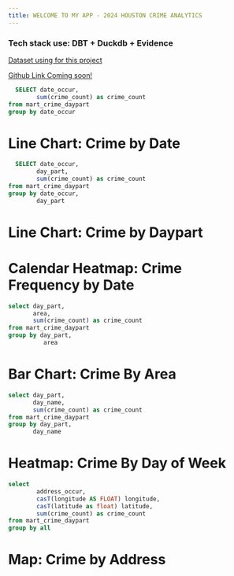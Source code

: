 ```yaml
---
title: WELCOME TO MY APP - 2024 HOUSTON CRIME ANALYTICS
---
```


### Tech stack use: DBT + Duckdb + Evidence
[Dataset using for this project](https://www.houstontx.gov/police/cs/xls/NIBRSPublicView2024.xls)

[Github Link Coming soon!](https://github.com/Hieutrinh1505/dbt-duckdb-evidence)




```sql crime_byDate
  SELECT date_occur,
        sum(crime_count) as crime_count
from mart_crime_daypart
group by date_occur
```

# Line Chart: Crime by Date

<LineChart data={crime_byDate} 
x=date_occur 
y=crime_count
/>

```sql crime_byDaypart
  SELECT date_occur,
        day_part,
        sum(crime_count) as crime_count
from mart_crime_daypart
group by date_occur, 
        day_part
```
# Line Chart: Crime by Daypart
<LineChart data={crime_byDaypart} 
x=date_occur 
y=crime_count
series=day_part
/>


# Calendar Heatmap: Crime Frequency by Date
<!-- <Dropdown 
    data={$crime_byDaypart} 
    name=daypart 
    value=day_part 
    title="Select a Daypart" 
/> -->

<CalendarHeatmap 
    data={crime_byDaypart}
    date=date_occur
    value=crime_count
    title="Calendar Map"
    subtitle="Daily Crime Incident"
/>

```sql crime_area
select day_part,
       area,
       sum(crime_count) as crime_count
from mart_crime_daypart
group by day_part,
          area
```
# Bar Chart: Crime By Area
<BarChart 
    data={crime_area}
    x=area
    y=crime_count
    series=day_part
    swapXY=true
/>

```sql crime_dayofweek
select day_part,
       day_name,
       sum(crime_count) as crime_count
from mart_crime_daypart
group by day_part,
       day_name
```
# Heatmap: Crime By Day of Week
<Heatmap 
    data={crime_dayofweek} 
    x=day_name 
    y=day_part 
    value=crime_count 
    valueFmt=num0 
/>

<!-- -- ```sql crime_type
-- select distinct crime_description
-- from mart_crime_daypart
-- ``` -->

<!-- <Dropdown
    data={crime_type} 
    name=Crime_Type
    value=crime_description
    multiple=true
    title='Select a Crime Type'
    selectAllByDefault=true
/> -->

<!-- -- ```sql crime_filtered_type
-- select date_occur,
--        crime_description,
--        sum(crime_count) as crime_count
-- from mart_crime_daypart
-- where crime_description in '${inputs.Crime_Type.value}'
-- group by ALL
-- ```

-- # Line Chart: Crime by Type
-- <LineChart 
--     data={crime_filtered_type}
--     x=date_occur
--     y=crime_count 
--     series=crime_description
-- /> -->

```sql crime_byMap
select 
        address_occur,
        casT(longitude AS FLOAT) longitude,
        casT(latitude as float) latitude,
        sum(crime_count) as crime_count
from mart_crime_daypart
group by all 
```

# Map: Crime by Address
<PointMap 
    data={crime_byMap} 
    lat=latitude 
    long=longitude 
    value=crime_count 
    valueFmt=num0 
    pointName=address_occur 
    height=200
/>